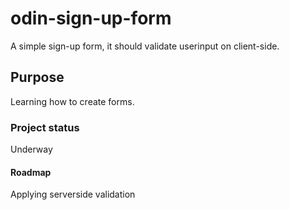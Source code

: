 # odin-sign-up-form

A simple sign-up form, it should validate userinput on client-side.

## Purpose

Learning how to create forms.

### Project status

Underway

#### Roadmap

Applying serverside validation
